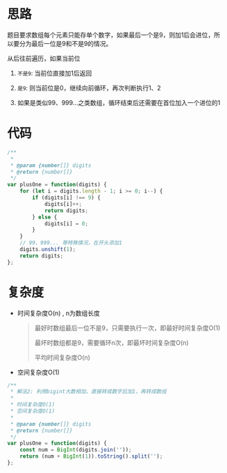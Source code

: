 # 思路

题目要求数组每个元素只能存单个数字，如果最后一个是9，则加1后会进位，所以要分为最后一位是9和不是9的情况。



 从后往前遍历，如果当前位

1. `不是9`:  当前位直接加1后返回
2.  `是9`:  则当前位是0，继续向前循环，再次判断执行1、2

3. 如果是类似99、999...之类数组，循环结束后还需要在首位加入一个进位的1



# 代码

```javascript
/**
 *
 * @param {number[]} digits
 * @return {number[]}
 */
var plusOne = function(digits) {
    for (let i = digits.length - 1; i >= 0; i--) {
        if (digits[i] !== 9) {
            digits[i]++;
            return digits;
        } else {
            digits[i] = 0;
        }
    }
    // 99、999... 等特殊情况，在开头添加1
    digits.unshift(1);
    return digits;
};
```


# 复杂度

* 时间复杂度O(n) , n为数组长度

  > 最好时数组最后一位不是9，只需要执行一次，即最好时间复杂度O(1)
  >
  > 最坏时数组都是9，需要循环n次，即最坏时间复杂度O(n)
  >
  > 平均时间复杂度O(n)

* 空间复杂度O(1)


```javascript
/**
 * 解法2: 利用bigint大数相加，直接转成数字后加1，再转成数组
 *
 * 时间复杂度O(1)
 * 空间复杂度O(1)
 *
 * @param {number[]} digits
 * @return {number[]}
 */
var plusOne = function(digits) {
    const num = BigInt(digits.join(''));    
    return (num + BigInt(1)).toString().split('');
};

```
